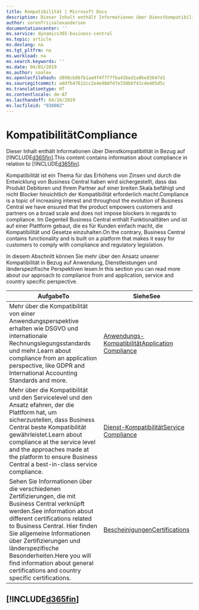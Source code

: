 ```yaml
---
title: Kompatibilität | Microsoft Docs
description: Dieser Inhalt enthält Informationen über Dienstkompatibilität in Bezug auf Business Central.
author: sorenfriisalexandersen
documentationcenter: ''
ms.service: dynamics365-business-central
ms.topic: article
ms.devlang: na
ms.tgt_pltfrm: na
ms.workload: na
ms.search.keywords: ''
ms.date: 04/01/2019
ms.author: soalex
ms.openlocfilehash: d990cb86fb1aa9f4f7f7fba43bed1a8be83647d1
ms.sourcegitcommit: addfb47612cc2e4e98dfd7e338b6f41cde405d5c
ms.translationtype: HT
ms.contentlocale: de-AT
ms.lasthandoff: 04/16/2019
ms.locfileid: "938082"
---
```

# <a name="compliance"></a><span data-ttu-id="91bab-103">Kompatibilität</span><span class="sxs-lookup"><span data-stu-id="91bab-103">Compliance</span></span>
<span data-ttu-id="91bab-104">Dieser Inhalt enthält Informationen über Dienstkompatibilität in Bezug auf [!INCLUDE[d365fin](../includes/d365fin_md.md)].</span><span class="sxs-lookup"><span data-stu-id="91bab-104">This content contains information about compliance in relation to [!INCLUDE[d365fin](../includes/d365fin_md.md)].</span></span>  

<span data-ttu-id="91bab-105">Kompatibilität ist ein Thema für das Erhöhens von Zinsen und durch die Entwicklung von Business Central haben wird sichergestellt, dass das Produkt Debitoren und Ihrem Partner auf einer breiten Skala befähigt und nicht Blocker hinsichtlich der Kompatibilität erforderlich macht.</span><span class="sxs-lookup"><span data-stu-id="91bab-105">Compliance is a topic of increasing interest and throughout the evolution of Business Central we have ensured that the product empowers customers and partners on a broad scale and does not impose blockers in regards to compliance.</span></span> <span data-ttu-id="91bab-106">Im Gegenteil Business Central enthält Funktionalitäten und ist auf einer Plattform gebaut, die es für Kunden einfach macht, die Kompatibilität und Gesetze einzuhalten.</span><span class="sxs-lookup"><span data-stu-id="91bab-106">On the contrary, Business Central contains functionality and is built on a platform that makes it easy for customers to comply with compliance and regulatory legislation.</span></span>

<span data-ttu-id="91bab-107">In diesem Abschnitt können Sie mehr über den Ansatz unserer Kompatibilität in Bezug auf Anwendung, Dienstleistungen und länderspezifische Perspektiven lesen.</span><span class="sxs-lookup"><span data-stu-id="91bab-107">In this section you can read more about our approach to compliance from and application, service and country specific perspective.</span></span>

|<span data-ttu-id="91bab-108">**Aufgabe**</span><span class="sxs-lookup"><span data-stu-id="91bab-108">**To**</span></span>|<span data-ttu-id="91bab-109">**Siehe**</span><span class="sxs-lookup"><span data-stu-id="91bab-109">**See**</span></span>|  
|------------|-------------|  
|<span data-ttu-id="91bab-110">Mehr über die Kompatibilität von einer Anwendungsperspektive erhalten wie DSGVO und internationale Rechnungslegungsstandards und mehr.</span><span class="sxs-lookup"><span data-stu-id="91bab-110">Learn about compliance from an application perspective, like GDPR and International Accounting Standards and more.</span></span>|[<span data-ttu-id="91bab-111">Anwendungs-Kompatibilität</span><span class="sxs-lookup"><span data-stu-id="91bab-111">Application Compliance</span></span>](compliance-application-compliance.md)|  
|<span data-ttu-id="91bab-112">Mehr über die Kompatibilität und den Servicelevel und den Ansatz efahren, der die Plattform hat, um sicherzustellen, dass Business Central beste Kompatibilität gewährleistet.</span><span class="sxs-lookup"><span data-stu-id="91bab-112">Learn about compliance at the service level and the approaches made at the platform to ensure Business Central a best-in-class service compliance.</span></span>|[<span data-ttu-id="91bab-113">Dienst-Kompatibilität</span><span class="sxs-lookup"><span data-stu-id="91bab-113">Service Compliance</span></span>](compliance-service-compliance.md)|  
|<span data-ttu-id="91bab-114">Sehen Sie Informationen über die verschiedenen Zertifizierungen, die mit Business Central verknüpft werden.</span><span class="sxs-lookup"><span data-stu-id="91bab-114">See information about different certifications related to Business Central.</span></span> <span data-ttu-id="91bab-115">Hier finden Sie allgemeine Informationen über Zertifizierungen und länderspezifische Besonderheiten.</span><span class="sxs-lookup"><span data-stu-id="91bab-115">Here you will find information about general certifications and country specific certifications.</span></span>|[<span data-ttu-id="91bab-116">Bescheinigungen</span><span class="sxs-lookup"><span data-stu-id="91bab-116">Certifications</span></span>](compliance-certifications.md)|  

 ## [!INCLUDE[d365fin](../includes/free_trial_md.md)]  
 
